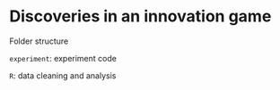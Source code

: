 # Discoveries in an innovation game

Folder structure

`experiment`: experiment code

`R`: data cleaning and analysis
